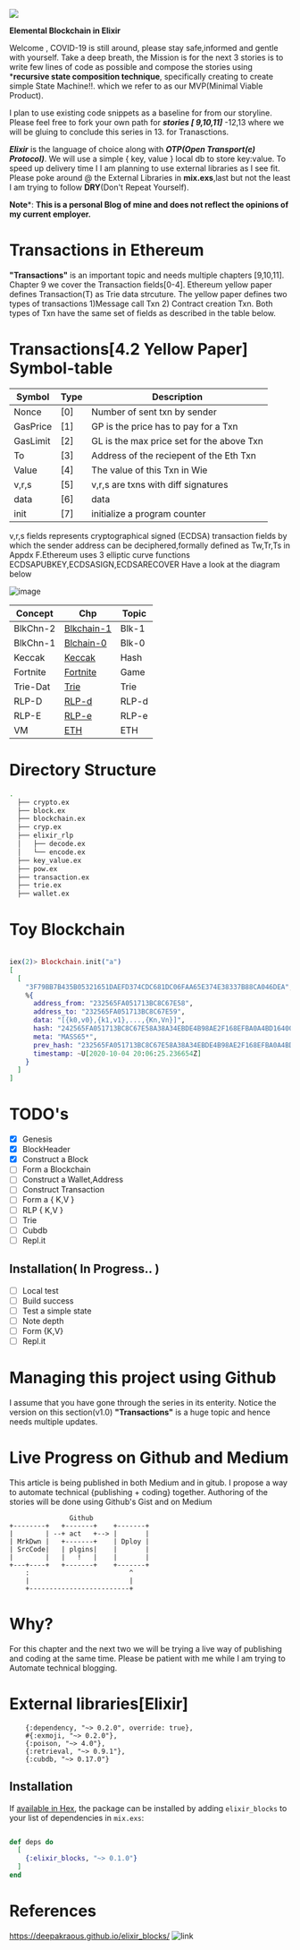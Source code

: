 ![](https://github.com/deepakraous/elixir_blocks/blob/master/assets/image/key.png?raw-true)

**Elemental Blockchain in Elixir**

Welcome , COVID-19 is still around, please stay safe,informed and gentle with yourself. Take a deep breath, the Mission is for the next 3 stories is to write few lines of code as possible and compose the stories using ***recursive state composition technique**, specifically creating to create simple State Machine!!. which we refer to as our MVP(Minimal Viable Product).
 
I plan to use existing code snippets as a baseline for from our storyline. Please feel free to fork your own path for 
***stories [ 9,10,11]*** -12,13 where we will be gluing to conclude this series in 13. for Tranasctions. 

***Elixir*** is the language of choice along with ***OTP(Open Transport(e) Protocol)***. We will use a simple { key, value } local db to store key:value. To speed up delivery time I  I am planning to use external libraries as I see fit. Please poke around @ the External Libraries in **mix.exs**,last but not the least I am trying to follow **DRY**(Don't Repeat Yourself).  

**Note***: **This is a personal Blog of mine and does not reflect the opinions of my current employer.**

# Transactions in Ethereum 

  **"Transactions"** is an important topic  and needs multiple chapters [9,10,11]. Chapter 9 we cover the Transaction fields[0-4]. Ethereum yellow paper defines Transaction(T) as Trie data strcuture.
  The yellow paper defines two types of transactions 1)Message call Txn 2) Contract creation Txn. Both types of Txn have the same set of fields as described in the table below.

  # Transactions[4.2 Yellow Paper] Symbol-table
  |Symbol  |Type| Description                                |
  |--------|----|--------------------------------------------|
  |Nonce   |[0] | Number of sent txn by sender               |
  |GasPrice|[1] | GP is the price has to pay for a Txn       |
  |GasLimit|[2] | GL is the max price set for the above Txn  |
  |To      |[3] | Address of the reciepent of the Eth Txn    |
  |Value   |[4] | The value of this Txn in Wie               |
  |v,r,s   |[5] | v,r,s are txns with diff signatures        |
  |data    |[6] | data                                       |
  |init    |[7] | initialize a program counter               |
 
v,r,s fields represents cryptographical signed (ECDSA) transaction fields by which the sender address can be deciphered,formally defined as Tw,Tr,Ts in Appdx F.Ethereum uses 3 elliptic curve functions ECDSAPUBKEY,ECDSASIGN,ECDSARECOVER
Have a look at the diagram below 

![image](https://github.com/deepakraous/elixir_blocks/blob/master/assets/image/txn.png?raw-true)


  |Concept |Chp| Topic |
  |--------|---|-------|
  |BlkChn-2|[Blkchain-1](https://derao.medium.com/ethereum-under-the-hood-part-8-blocks-2-5fba93293213)| Blk-1 |
  |BlkChn-1|[Blchain-0](https://derao.medium.com/ethereum-under-the-hood-part-7-blocks-c8a5f57cc356)| Blk-0 |
  |Keccak  |[Keccak](https://derao.medium.com/ethereum-under-the-hood-part-6-hashing-6abafa318bc6)| Hash  |
  |Fortnite|[Fortnite](https://derao.medium.com/ethereum-under-the-hood-part-5-fortniting-ethereum-4f0851f22673)| Game  |
  |Trie-Dat|[Trie](https://derao.medium.com/ethereum-under-the-hood-part-4-the-trie-fc029e25ed04)| Trie  |
  |RLP-D   |[RLP-d](https://derao.medium.com/ethereum-under-the-hood-part-3-rlp-decoding-df236dc13e58)| RLP-d |
  |RLP-E   |[RLP-e](https://derao.medium.com/ethereum-under-the-hood-part-2-rlp-encoding-ver-0-3-c37a69781855)| RLP-e |
  |VM      |[ETH](https://derao.medium.com/ethereum-under-the-hood-part-1-ver-0-4-7ac9ccbfd0f6)| ETH   |
  
  
  
 # Directory Structure
  ```bash
  .
    ├── crypto.ex
    ├── block.ex
    ├── blockchain.ex
    ├── cryp.ex
    ├── elixir_rlp
    │   ├── decode.ex
    │   └── encode.ex
    ├── key_value.ex
    ├── pow.ex
    ├── transaction.ex
    ├── trie.ex
    ├── wallet.ex

  ``` 

# Toy Blockchain

```elixir
 
iex(2)> Blockchain.init("a")
[
  [
    "3F79BB7B435B05321651DAEFD374CDC681DC06FAA65E374E38337B88CA046DEA",
    %{
      address_from: "232565FA051713BC8C67E58",
      address_to: "232565FA051713BC8C67E59",
      data: "[{k0,v0},{k1,v1},...,{Kn,Vn}]",
      hash: "242565FA051713BC8C67E58A38A34EBDE4B98AE2F168EFBA0A4BD16400E00CF",
      meta: "MASS65*",
      prev_hash: "232565FA051713BC8C67E58A38A34EBDE4B98AE2F168EFBA0A4BD16400E00CF3",
      timestamp: ~U[2020-10-04 20:06:25.236654Z]
    }
  ]
]

```

# TODO's
- [x] Genesis
- [x] BlockHeader
- [x] Construct a Block
- [ ] Form a Blockchain
- [ ] Construct a Wallet,Address
- [ ] Construct Transaction 
- [ ] Form a { K,V }
- [ ] RLP { K,V }
- [ ] Trie
- [ ] Cubdb
- [ ] Repl.it

## Installation( In Progress.. )

- [ ] Local test
- [ ] Build success
- [ ] Test a simple state
- [ ] Note depth
- [ ] Form {K,V}
- [ ] Repl.it

# Managing this project using Github
 I assume that you have gone through the series in its enterity. Notice the version on this section(v1.0) **"Transactions"** is a huge topic and hence needs multiple updates. 
  
# Live Progress on Github and Medium

  This article is being published in both Medium and in gitub. I propose a way to automate technical {publishing + coding} together. Authoring of the stories will be done using Github's Gist and on Medium

                   Github
    +--------+   +-------+    +-------+
    |        | --+ act   +--> |       |
    | MrkDwn |   +-------+    | Dploy |
    | SrcCode|   | plgins|    |       |
    |        |   |   !   |    |       |
    +---+----+   +-------+    +-------+
        :                         ^
        |                         |
        +-------------------------+

 

  # Why?

  For this chapter and the next two we will be trying a live way of publishing and coding at the same time. Please be patient with me while I am trying to Automate technical blogging.


  # External libraries[Elixir]
  ```
      {:dependency, "~> 0.2.0", override: true},    
      #{:exmoji, "~> 0.2.0"},
      {:poison, "~> 4.0"},
      {:retrieval, "~> 0.9.1"},
      {:cubdb, "~> 0.17.0"}

  ```

 
  ## Installation
  If [available in Hex](https://hex.pm/docs/publish), the package can be installed
  by adding `elixir_blocks` to your list of dependencies in `mix.exs`:

  ```elixir
  
  def deps do
    [
      {:elixir_blocks, "~> 0.1.0"}
    ]
  end
  
  ```

# References
https://deepakraous.github.io/elixir_blocks/
![link](https://github.com/aitoroses/elixir-kv)
